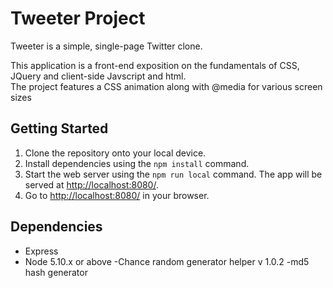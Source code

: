 # Tweeter Project

Tweeter is a simple, single-page Twitter clone.

This application is a front-end exposition on the fundamentals of CSS, JQuery and client-side Javscript and html.  
The project features a CSS animation along with @media for various screen sizes


## Getting Started


1. Clone the repository onto your local device.
2. Install dependencies using the `npm install` command.
3. Start the web server using the `npm run local` command. The app will be served at <http://localhost:8080/>.
4. Go to <http://localhost:8080/> in your browser.

## Dependencies

- Express
- Node 5.10.x or above
-Chance random generator helper v 1.0.2
-md5 hash generator

